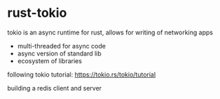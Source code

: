 # rust-tokio

tokio is an async runtime for rust, allows for writing of networking apps

- multi-threaded for async code
- async version of standard lib
- ecosystem of libraries

following tokio tutorial: https://tokio.rs/tokio/tutorial

building a redis client and server
